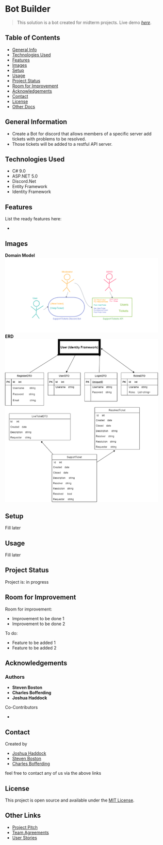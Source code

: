 # Bot Builder

> This solution is a bot created for midterm projects. 
> Live demo [_here_](https://www.example.com).

## Table of Contents

* [General Info](#general-information)
* [Technologies Used](#technologies-used)
* [Features](#features)
* [Images](#screenshots)
* [Setup](#setup)
* [Usage](#usage)
* [Project Status](#project-status)
* [Room for Improvement](#room-for-improvement)
* [Acknowledgements](#acknowledgements)
* [Contact](#contact)
* [License](#license)
* [Other Docs](#links)

## General Information

* Create a Bot for discord that allows members of a specific server add tickets with problems to be resolved.
* Those tickets will be added to a restful API server.


## Technologies Used

* C# 9.0
* ASP.NET 5.0
* Discord.Net
* Entity Framework
* Identity Framework

## Features

List the ready features here:

* 

## Images

**Domain Model**
![Domain Model](./images/DomainModel.png)
**ERD**
![ERD](./images/ERD.png)


## Setup

Fill later

## Usage

Fill later

## Project Status

Project is: in progress

## Room for Improvement

Room for improvement:

* Improvement to be done 1
* Improvement to be done 2

To do:

* Feature to be added 1
* Feature to be added 2

## Acknowledgements

### Authors

* **Steven Boston**
* **Charles Bofferding**
* **Joshua Haddock**

Co-Contributors

* 

## Contact

Created by

- [Joshua Haddock](https://www.linkedin.com/in/joshuahaddock/)
- [Steven Boston](https://www.linkedin.com/in/steven-boston/)
- [Charles Bofferding](https://www.linkedin.com/in/charles-bofferding/)

feel free to contact any of us via the above links

## License

This project is open source and available under the [MIT License](./LICENSE).

## Other Links

* [Project Pitch](./ProjectPitch.md)
* [Team Agreements](./TeamAgreements.md)
* [User Stories](https://github.com/Team-Bot-Builders/botBuilder/projects/1)
